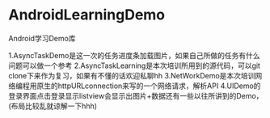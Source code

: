 ﻿# AndroidLearningDemo
Android学习Demo库

  1.AsyncTaskDemo是这一次的任务进度条加载图片，如果自己所做的任务有什么问题可以做一个参考
  2.AsyncTaskLearning是本次培训所用到的源代码，可以git clone下来作为复习，如果有不懂的话欢迎私聊hh
  3.NetWorkDemo是本次培训网络编程用原生的httpURLconnection来写的一个网络请求，解析API
  4.UIDemo的登录界面点击登录显示listview会显示出图片+数据还有一些以往所讲到的Demo，(布局比较乱就谅解一下hhh)
